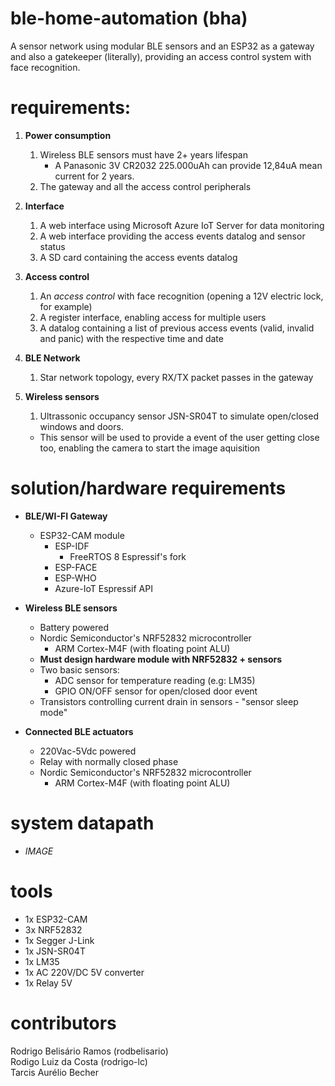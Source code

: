 # ble-home-automation (bha)
A sensor network using modular BLE sensors and an ESP32 as a gateway and also a gatekeeper (literally), providing an access control system with face recognition.

# requirements:
1. **Power consumption**
    1. Wireless BLE sensors must have 2+ years lifespan
        - A Panasonic 3V CR2032 225.000uAh can provide 12,84uA mean current for 2 years.
    2. The gateway and all the access control peripherals
    
2. **Interface**
    1. A web interface using Microsoft Azure IoT Server for data monitoring
    2. A web interface providing the access events datalog and sensor status
    3. A SD card containing the access events datalog
    
3. **Access control**
    1. An *access control* with face recognition (opening a 12V electric lock, for example)
    2. A register interface, enabling access for multiple users
    3. A datalog containing a list of previous access events (valid, invalid and panic) with the respective time and date
    
4. **BLE Network**
    1. Star network topology, every RX/TX packet passes in the gateway

5. **Wireless sensors**
    1. Ultrassonic occupancy sensor JSN-SR04T to simulate open/closed windows and doors.
      - This sensor will be used to provide a event of the user getting close too, enabling the camera to start the image aquisition
           
# solution/hardware requirements
* **BLE/WI-FI Gateway**
  - ESP32-CAM module
    - ESP-IDF
      - FreeRTOS 8 Espressif's fork
    - ESP-FACE
    - ESP-WHO
    - Azure-IoT Espressif API
    
* **Wireless BLE sensors**
  - Battery powered
  - Nordic Semiconductor's NRF52832 microcontroller
    - ARM Cortex-M4F (with floating point ALU)
  - **Must design hardware module with NRF52832 + sensors**
  - Two basic sensors:
    - ADC sensor for temperature reading (e.g: LM35)
    - GPIO ON/OFF sensor for open/closed door event
  - Transistors controlling current drain in sensors - "sensor sleep mode"
* **Connected BLE actuators**
  - 220Vac-5Vdc powered
  - Relay with normally closed phase
  - Nordic Semiconductor's NRF52832 microcontroller
    - ARM Cortex-M4F (with floating point ALU)

# system datapath
  - _IMAGE_
  
# tools
  - 1x ESP32-CAM
  - 3x NRF52832
  - 1x Segger J-Link
  - 1x JSN-SR04T
  - 1x LM35
  - 1x AC 220V/DC 5V converter
  - 1x Relay 5V
 
# contributors
Rodrigo Belisário Ramos (rodbelisario)<br/>Rodigo Luiz da Costa (rodrigo-lc)<br/>Tarcis Aurélio Becher
